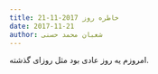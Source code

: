 ```yaml
---
title: خاطره روز 2017-11-21
date: 2017-11-21
author: شعبان محمد حسنی
---
```


امروزم یه روز عادی بود مثل روزای گذشته.